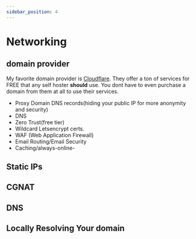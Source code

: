 ```yaml
---
sidebar_position: 4
---
```


# Networking


## domain provider

My favorite domain provider is [Cloudflare](https://www.cloudflare.com/). They offer a ton of services for FREE that any self hoster **should** use. You dont have to even purchase a domain from them at all to use their services.

- Proxy Domain DNS records(hiding your public IP for more anonymity and security)
- DNS
- Zero Trust(free tier)
- Wildcard Letsencrypt certs.
- WAF (Web Application Firewall)
- Email Routing/Email Security
- Caching/always-online-

## Static IPs


## CGNAT


## DNS


## Locally Resolving Your domain
